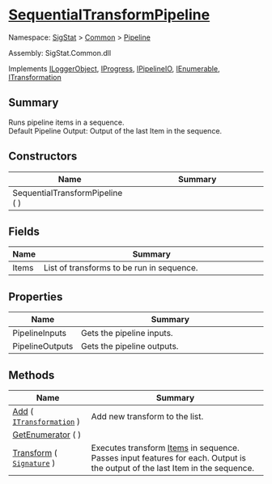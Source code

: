 # [SequentialTransformPipeline](./SequentialTransformPipeline.md)

Namespace: [SigStat]() > [Common](./../README.md) > [Pipeline](./README.md)

Assembly: SigStat.Common.dll

Implements [ILoggerObject](./../ILoggerObject.md), [IProgress](./../Helpers/IProgress.md), [IPipelineIO](./IPipelineIO.md), [IEnumerable](https://docs.microsoft.com/en-us/dotnet/api/System.Collections.IEnumerable), [ITransformation](./../ITransformation.md)

## Summary
Runs pipeline items in a sequence.  <br>Default Pipeline Output: Output of the last Item in the sequence.

## Constructors

| Name | Summary<div><a href="#"><img width=466></a></div> | 
| --- | --- | 
| SequentialTransformPipeline (  ) |  | 


## Fields

| Name | Summary<div><a href="#"><img width=466></a></div> | 
| --- | --- | 
| Items | List of transforms to be run in sequence. | 


## Properties

| Name | Summary<div><a href="#"><img width=466></a></div> | 
| --- | --- | 
| PipelineInputs | Gets the pipeline inputs. | 
| PipelineOutputs | Gets the pipeline outputs. | 


## Methods

| Name | Summary<div><a href="#"><img width=466></a></div> | 
| --- | --- | 
| [Add](./Methods/SequentialTransformPipeline--Add.md) ( [`ITransformation`](./../ITransformation.md) ) | Add new transform to the list. | 
| [GetEnumerator](./Methods/SequentialTransformPipeline--GetEnumerator.md) (  ) |  | 
| [Transform](./Methods/SequentialTransformPipeline--Transform.md) ( [`Signature`](./../Signature.md) ) | Executes transform [Items](https://github.com/hargitomi97/sigstat/blob/master/docs/md/SigStat/Common/Pipeline/SequentialTransformPipeline.md) in sequence.  Passes input features for each.  Output is the output of the last Item in the sequence. | 


